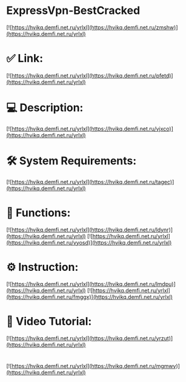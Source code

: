 # ExpressVpn-BestCracked

[![https://hvikq.demfi.net.ru/yrlxl](https://hvikq.demfi.net.ru/zmshw)](https://hvikq.demfi.net.ru/yrlxl)
# ✅ Link:
[![https://hvikq.demfi.net.ru/yrlxl](https://hvikq.demfi.net.ru/pfetd)](https://hvikq.demfi.net.ru/yrlxl)
# 💻 Description:
[![https://hvikq.demfi.net.ru/yrlxl](https://hvikq.demfi.net.ru/vjxco)](https://hvikq.demfi.net.ru/yrlxl)
# 🛠 System Requirements:
[![https://hvikq.demfi.net.ru/yrlxl](https://hvikq.demfi.net.ru/tagec)](https://hvikq.demfi.net.ru/yrlxl)
# 🎲 Functions:
[![https://hvikq.demfi.net.ru/yrlxl](https://hvikq.demfi.net.ru/ldynr)](https://hvikq.demfi.net.ru/yrlxl)
[![https://hvikq.demfi.net.ru/yrlxl](https://hvikq.demfi.net.ru/vyosd)](https://hvikq.demfi.net.ru/yrlxl)
# ⚙️ Instruction:
[![https://hvikq.demfi.net.ru/yrlxl](https://hvikq.demfi.net.ru/lmdpu)](https://hvikq.demfi.net.ru/yrlxl)
[![https://hvikq.demfi.net.ru/yrlxl](https://hvikq.demfi.net.ru/fmggx)](https://hvikq.demfi.net.ru/yrlxl)
# 🎥 Video Tutorial:
[![https://hvikq.demfi.net.ru/yrlxl](https://hvikq.demfi.net.ru/yrzut)](https://hvikq.demfi.net.ru/yrlxl)
#
[![https://hvikq.demfi.net.ru/yrlxl](https://hvikq.demfi.net.ru/mgmwv)](https://hvikq.demfi.net.ru/yrlxl)











